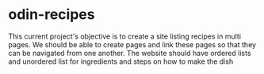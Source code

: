 # odin-recipes

This current project's objective is to create a site listing recipes in multi pages.
We should be able to create pages and link these pages so that they can be navigated from one another.
The website should have ordered lists and unordered list for ingredients and steps on how to make the dish